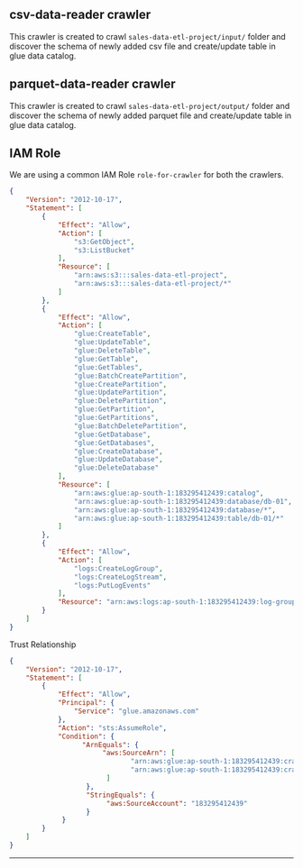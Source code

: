 ## csv-data-reader crawler

This crawler is created to crawl `sales-data-etl-project/input/` folder and discover the schema of newly added csv file and create/update table in glue data catalog.

## parquet-data-reader crawler

This crawler is created to crawl `sales-data-etl-project/output/` folder and discover the schema of newly added parquet file and create/update table in glue data catalog.

## IAM Role

We are using a common IAM Role `role-for-crawler` for both the crawlers.

```json
{
    "Version": "2012-10-17",
    "Statement": [
        {
            "Effect": "Allow",
            "Action": [
                "s3:GetObject",
                "s3:ListBucket"
            ],
            "Resource": [
                "arn:aws:s3:::sales-data-etl-project",
                "arn:aws:s3:::sales-data-etl-project/*"
            ]
        },
        {
            "Effect": "Allow",
            "Action": [
                "glue:CreateTable",
                "glue:UpdateTable",
                "glue:DeleteTable",
                "glue:GetTable",
                "glue:GetTables",
                "glue:BatchCreatePartition",
                "glue:CreatePartition",
                "glue:UpdatePartition",
                "glue:DeletePartition",
                "glue:GetPartition",
                "glue:GetPartitions",
                "glue:BatchDeletePartition",
                "glue:GetDatabase",
                "glue:GetDatabases",
                "glue:CreateDatabase",
                "glue:UpdateDatabase",
                "glue:DeleteDatabase"
            ],
            "Resource": [
                "arn:aws:glue:ap-south-1:183295412439:catalog",
                "arn:aws:glue:ap-south-1:183295412439:database/db-01",
                "arn:aws:glue:ap-south-1:183295412439:database/*",
                "arn:aws:glue:ap-south-1:183295412439:table/db-01/*"
            ]
        },
        {
            "Effect": "Allow",
            "Action": [
                "logs:CreateLogGroup",
                "logs:CreateLogStream",
                "logs:PutLogEvents"
            ],
            "Resource": "arn:aws:logs:ap-south-1:183295412439:log-group:/aws/glue/crawlers/*"
        }
    ]
}
```

Trust Relationship

```json
{
    "Version": "2012-10-17",
    "Statement": [
        {
            "Effect": "Allow",
            "Principal": {
                "Service": "glue.amazonaws.com"
            },
            "Action": "sts:AssumeRole",
            "Condition": {
                  "ArnEquals": {
                       "aws:SourceArn": [
                              "arn:aws:glue:ap-south-1:183295412439:crawler/csv-data-reader",
                              "arn:aws:glue:ap-south-1:183295412439:crawler/parquet-data-reader"
                        ]
                   },
                   "StringEquals": {
                        "aws:SourceAccount": "183295412439"
                   }
             }
        }
    ]
}
```

---
